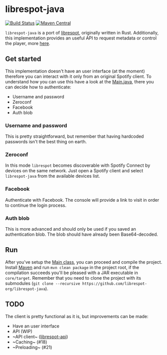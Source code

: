 # librespot-java
[![Build Status](https://travis-ci.org/librespot-org/librespot-java.svg?branch=master)](https://travis-ci.org/librespot-org/librespot-java)
[![Maven Central](https://maven-badges.herokuapp.com/maven-central/xyz.gianlu.librespot/librespot-java/badge.svg)](https://maven-badges.herokuapp.com/maven-central/xyz.gianlu.librespot/librespot-java)

`librespot-java` is a port of [librespot](https://github.com/librespot-org/librespot), originally written in Rust. Additionally, this implementation provides an useful API to request metadata or control the player, more [here](https://github.com/librespot-org/librespot-java/blob/master/api).

## Get started
This implementation doesn't have an user interface (at the moment) therefore you can interact with it only from an original Spotify client. To understand how you can use this have a look at the [Main.java](https://github.com/librespot-org/librespot-java/blob/master/core/src/main/java/org/librespot/spotify/Main.java), there you can decide how to authenticate:
- Username and password
- Zeroconf
- Facebook
- Auth blob

### Username and password
This is pretty straightforward, but remember that having hardcoded passwords isn't the best thing on earth.

### Zeroconf
In this mode `librespot` becomes discoverable with Spotify Connect by devices on the same network. Just open a Spotify client and select `librespot-java` from the available devices list.

### Facebook
Authenticate with Facebook. The console will provide a link to visit in order to continue the login process.

### Auth blob
This is more advanced and should only be used if you saved an authentication blob. The blob should have already been Base64-decoded.

## Run
After you've setup the [Main class](https://github.com/librespot-org/librespot-java/blob/master/core/src/main/java/org/librespot/spotify/Main.java), you can proceed and compile the project. Install [Maven](https://maven.apache.org/) and run `mvn clean package` in the project root, if the compilation succeeds you'll be pleased with a JAR executable in `core/target`. Remember that you need to clone the project with its submodules (`git clone --recursive https://github.com/librespot-org/librespot-java`).

## TODO
The client is pretty functional as it is, but improvements can be made:
- Have an user interface
- API (WIP)
- ~API client~ ([librespot-api](https://github.com/librespot-org/librespot-java/blob/master/api))
- ~Caching~ (#18)
- ~Preloading~ (#21)
